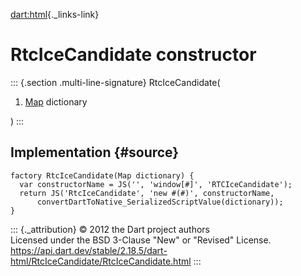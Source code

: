 [dart:html](../../dart-html/dart-html-library){._links-link}

RtcIceCandidate constructor
===========================

::: {.section .multi-line-signature}
RtcIceCandidate(

1.  [Map](../../dart-core/map-class) dictionary

)
:::

Implementation {#source}
--------------

``` {.language-dart data-language="dart"}
factory RtcIceCandidate(Map dictionary) {
  var constructorName = JS('', 'window[#]', 'RTCIceCandidate');
  return JS('RtcIceCandidate', 'new #(#)', constructorName,
      convertDartToNative_SerializedScriptValue(dictionary));
}
```

::: {._attribution}
© 2012 the Dart project authors\
Licensed under the BSD 3-Clause \"New\" or \"Revised\" License.\
<https://api.dart.dev/stable/2.18.5/dart-html/RtcIceCandidate/RtcIceCandidate.html>
:::
